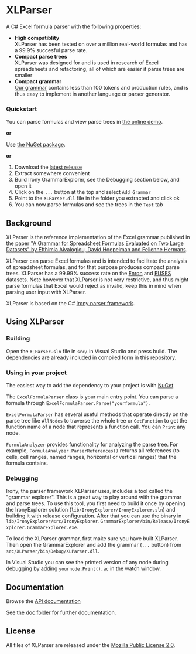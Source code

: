 # XLParser
A C# Excel formula parser with the following properties:

* **High compatiblity**<br/>
  XLParser has been tested on over a million real-world formulas and has a 99.9% succesful parse rate.
* **Compact parse trees**<br/>
  XLParser was designed for and is used in research of Excel spreadsheets and refactoring, all of which are easier if parse trees are smaller
* **Compact grammar**<br />
  [Our grammar](https://github.com/PerfectXL/XLParser/blob/master/src/XLParser/ExcelFormulaGrammar.cs) contains less than 100 tokens and production rules, and is thus easy to implement in another language or parser generator.

### Quickstart

You can parse formulas and view parse trees in [the online demo](https://xlparser.perfectxl.nl/demo).

**or**

Use [the NuGet package](https://www.nuget.org/packages/XLParser/).

**or**

1. Download the [latest release](https://github.com/PerfectXL/XLParser/releases/latest)
2. Extract somewhere convenient
3. Build Irony GrammarExplorer, see the Debugging section below, and open it
4. Click on the `...` button at the top and select `Add Grammar`
5. Point to the `XLParser.dll` file in the folder you extracted and click ok
6. You can now parse formulas and see the trees in the `Test` tab

## Background

XLParser is the reference implementation of the Excel grammar published in the paper ["A Grammar for Spreadsheet Formulas Evaluated on Two Large Datasets" by Efthimia Aivaloglou, David Hoepelman and Felienne Hermans](https://fenia266781730.files.wordpress.com/2019/01/07335408.pdf).

XLParser can parse Excel formulas and is intended to facilitate the analysis of spreadsheet formulas, and for that purpose produces compact parse trees.
XLParser  has a 99.99% success rate on the [Enron](http://www.felienne.com/archives/3634) and [EUSES](http://eusesconsortium.org/resources.php) datasets.
Note however that XLParser is not very restrictive, and thus might parse formulas that Excel would reject as invalid, keep this in mind when parsing user input with XLParser.

XLParser is based on the C# [Irony parser framework](https://github.com/IronyProject/Irony).

## Using XLParser

### Building

Open the `XLParser.sln` file in `src/` in Visual Studio and press build. The dependencies are already included in compiled form in this repository.

### Using in your project

The easiest way to add the dependency to your project is with [NuGet](https://www.nuget.org/packages/XLParser/)

The `ExcelFormulaParser` class is your main entry point. You can parse a formula through `ExcelFormulaParser.Parse("yourformula")`.

`ExcelFormulaParser` has several useful methods that operate directly on the parse tree like `AllNodes` to traverse the whole tree or `GetFunction` to get the function name of a node that represents a function call. You can `Print` any node.

`FormulaAnalyzer` provides functionality for analyzing the parse tree. For example, `FormulaAnalyzer.ParserReferences()` returns all references (to cells, cell ranges, named ranges, horizontal or vertical ranges) that the formula contains.        

### Debugging

Irony, the parser framework XLParser uses, includes a tool called the "grammar explorer". This is a great way to play around with the grammar and parse trees.
To use this tool, you first need to build it once by opening the IronyExplorer solution (`lib/IronyExplorer/IronyExplorer.sln`) and building it with release configuration. After that you can use the binary in `lib/IronyExplorer/src/IronyExplorer.GrammarExplorer/bin/Release/IronyExplorer.GrammarExplorer.exe`.

To load the XLParser grammar, first make sure you have built XLParser. Then open the GrammarExplorer and add the grammar (`...` button) from `src/XLParser/bin/Debug/XLParser.dll`.

In Visual Studio you can see the printed version of any node during debugging by adding `yournode.Print(),ac` in the watch window.

## Documentation

Browse the [API documentation](http://spreadsheetlab.github.io/XLParser/api/index.html)

See [the doc folder](doc) for further documentation.

## License

All files of XLParser are released under the [Mozilla Public License 2.0](License.md).

